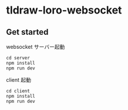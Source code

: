 # tldraw-loro-websocket

## Get started

websocket サーバー起動

```
cd server
npm install
npm run dev
```

client 起動

```
cd client
npm install
npm run dev
```
